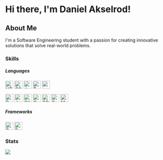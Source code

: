 # Hi there, I'm Daniel Akselrod!

## About Me

I'm a Software Engineering student with a passion for creating innovative solutions that solve real-world problems. 

### Skills
##### Languages
<p>
  <img alt="HTML5" src="https://img.shields.io/badge/html5%20-%23E34F26.svg?&style=for-the-badge&logo=html5&logoColor=white" height="25"/>
  <img alt="CSS" src="https://img.shields.io/badge/css3-1572B6.svg?&style=for-the-badge&logo=css3&logoColor=white" height="25"/>
  <img alt="JavaScript" src="https://img.shields.io/badge/javascript-F7DF1E.svg?&style=for-the-badge&logo=javascript&logoColor=white" height="25"/>
  <img alt="TypeScript" src="https://img.shields.io/badge/typescript%20-%23007ACC.svg?&style=for-the-badge&logo=typescript&logoColor=white" height="25"/>
  <img src="https://img.shields.io/badge/latex-008080.svg?&style=for-the-badge&logo=latex&logoColor=white" height="25"/>
 </p>
 <p>
  <img alt="Python" src="https://img.shields.io/badge/python-3776AB.svg?&style=for-the-badge&logo=python&logoColor=white" height="25"/>
  <img alt="Java" src="https://img.shields.io/badge/java-007396.svg?&style=for-the-badge&logo=java&logoColor=white" height="25"/>
  <img alt="C#" src="https://img.shields.io/badge/c%23-239120.svg?&style=for-the-badge&logo=c-sharp&logoColor=white" height="25"/>
  <img alt="C" src="https://img.shields.io/badge/c-A8B9CC.svg?&style=for-the-badge&logo=c&logoColor=white" height="25"/>
  <img alt="SQL" src="https://img.shields.io/badge/sql-4479A1.svg?&style=for-the-badge&logo=oracle&logoColor=white" height="25"/>
  <img alt="Go" src="https://img.shields.io/badge/go-00ADD8.svg?&style=for-the-badge&logo=go&logoColor=white" height="25"/>
  <img alt="MATLAB" src="https://img.shields.io/badge/matlab-0076A8.svg?&style=for-the-badge&logo=mathworks&logoColor=white" height="25"/>
 </p>
 
 ##### Frameworks
 <p>
  <img alt="React" src="https://img.shields.io/badge/react%20-%2320232a.svg?&style=for-the-badge&logo=react&logoColor=%2361DAFB" height="25"/>
  <img alt="React Native" src="https://img.shields.io/badge/react_native%20-%2320232a.svg?&style=for-the-badge&logo=react&logoColor=%2361DAFB" height="25"/>
 </p>

### Stats
![](https://github-readme-stats.vercel.app/api/top-langs/?username=d-akselrod&theme=radical&layout=compact&hide_border=true&langs_count=10&hide=html,css)
